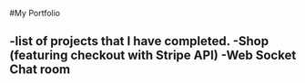 #My Portfolio

-list of projects that I have completed.
-Shop (featuring checkout with Stripe API)
-Web Socket Chat room
-
